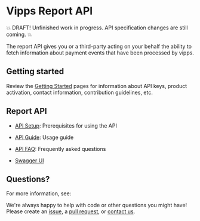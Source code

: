<!-- START_METADATA
---
title: Introduction
sidebar_position: 1
---
END_METADATA -->

# Vipps Report API

💥 DRAFT! Unfinished work in progress. API specification changes are still coming. 💥

The report API gives you or a third-party acting on your behalf the ability to fetch information about payment events that have been processed by vipps.

## Getting started

Review the [Getting Started](https://github.com/vippsas/vipps-developers/blob/master/vipps-getting-started.md) pages for information about API keys, product activation, contact information, contribution guidelines, etc.

## Report API
- [API Setup](./vipps-setup.md): Prerequisites for using the API
- [API Guide](./vipps-usage-api.md): Usage guide
- [API FAQ](./vipps-faq.md): Frequently asked questions

- [Swagger UI](https://vippsas.github.io/vipps-report-api/)

## Questions?

For more information, see:

We're always happy to help with code or other questions you might have!
Please create an [issue](https://github.com/vippsas/vipps-report-api/issues),
a [pull request](https://github.com/vippsas/vipps-report-api/pulls),
or [contact us](https://github.com/vippsas/vipps-report/blob/master/contact.md).
